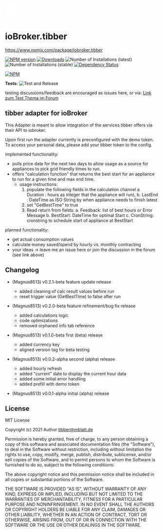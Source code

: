 ![Logo](admin/tibber.png)
# ioBroker.tibber



https://www.npmjs.com/package/iobroker.tibber

[![NPM version](https://img.shields.io/npm/v/iobroker.tibber.svg)](https://www.npmjs.com/package/iobroker.tibber)
[![Downloads](https://img.shields.io/npm/dm/iobroker.tibber.svg)](https://www.npmjs.com/package/iobroker.tibber)
![Number of Installations (latest)](https://iobroker.live/badges/tibber-installed.svg)
![Number of Installations (stable)](https://iobroker.live/badges/tibber-stable.svg)
[![Dependency Status](https://img.shields.io/david/Author/iobroker.tibber.svg)](https://david-dm.org/Author/iobroker.tibber)

[![NPM](https://nodei.co/npm/iobroker.tibber.png?downloads=true)](https://nodei.co/npm/iobroker.tibber/)

**Tests:** ![Test and Release](https://github.com/Magnus8513/ioBroker.tibber/workflows/Test%20and%20Release/badge.svg)

testing discussions/feedback are encouraged as issues here, or via: 
[Link zum Test Thema im Forum](https://forum.iobroker.net/topic/46954/test-adapter-tibber-v0-1-x)

## tibber adapter for ioBroker

This Adapter is meant to allow integration of the services tibber offers via their API to iobroker.

Upon first run the adapter currently is preconfigured with the demo token. To access your personal data, please add your tibber token to the config.

implemented functionality:
* pulls price date for the next two days to allow usage as a source for appliances to pick grid friendly times to run.
* offers "calculation function" that returns the best start for an appliance to run for a given time and max end time.
  * usage instructions:
    1. populate the following fields in the calculation channel
       a. Duration : hours as integer that the appliance will run), 
       b. LastEnd : DateTime as ISO String by when appliance needs to finish latest
    2. set "GetBestTime" to true
    3. Read return from fields:
       a. Feedback: list of best hours or Error Message
       b. BestStart: DateTime for optimal Start
       c. CronString: cronstring to schedule start of appliance at BestStart

planned functionality:
* get actual consumption values
* calculate money saved/spend by hourly vs. monthly contracting
* your ideas -> leave me an issue here or join the discussion in the forum (see link above)


## Changelog
<!--
    Placeholder for the next version (at the beginning of the line):
    ### **WORK IN PROGRESS**
-->
* (Magnus8513) v0.2.1-beta feature update release
    * added cleaning of calc result values before run
    * reset trigger value (GetBestTIme) to false after run
  
* (Magnus8513) v0.2.0-beta feature refinement/bug fix release 
  * added calculations logic
  * code optimizations
  * removed orphaned info tab reference

* (Magnus8513) v0.1.0-beta first (beta) release
  * added currency key
  * aligned version tag for beta testing
  
* (Magnus8513) v0.0.2-alpha second (alpha) release
  * added hourly refresh
  * added "current" date to display the current hour data
  * added some initial error handling
  * added prefill with demo token
  
* (Magnus8513) v0.0.1-alpha initial (alpha) release 


## License
MIT License

Copyright (c) 2021 Author <tibber@mblatt.de>

Permission is hereby granted, free of charge, to any person obtaining a copy
of this software and associated documentation files (the "Software"), to deal
in the Software without restriction, including without limitation the rights
to use, copy, modify, merge, publish, distribute, sublicense, and/or sell
copies of the Software, and to permit persons to whom the Software is
furnished to do so, subject to the following conditions:

The above copyright notice and this permission notice shall be included in all
copies or substantial portions of the Software.

THE SOFTWARE IS PROVIDED "AS IS", WITHOUT WARRANTY OF ANY KIND, EXPRESS OR
IMPLIED, INCLUDING BUT NOT LIMITED TO THE WARRANTIES OF MERCHANTABILITY,
FITNESS FOR A PARTICULAR PURPOSE AND NONINFRINGEMENT. IN NO EVENT SHALL THE
AUTHORS OR COPYRIGHT HOLDERS BE LIABLE FOR ANY CLAIM, DAMAGES OR OTHER
LIABILITY, WHETHER IN AN ACTION OF CONTRACT, TORT OR OTHERWISE, ARISING FROM,
OUT OF OR IN CONNECTION WITH THE SOFTWARE OR THE USE OR OTHER DEALINGS IN THE
SOFTWARE.
